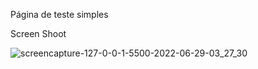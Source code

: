 Página de teste simples 

Screen Shoot

![screencapture-127-0-0-1-5500-2022-06-29-03_27_30](https://user-images.githubusercontent.com/19778173/176366787-248b4faa-2b72-4629-8cd2-5a1ecad04187.png)
